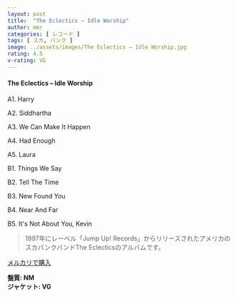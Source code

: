 ```yaml
---
layout: post
title:  "The Eclectics – Idle Worship"
author: mmr
categories: [ レコード ]
tags: [ スカ, パンク ]
image: ../assets/images/The Eclectics – Idle Worship.jpg
rating: 4.5
v-rating: VG
---
```


#### The Eclectics – Idle Worship

A1. Harry

A2. Siddhartha

A3. We Can Make It Happen

A4. Had Enough

A5. Laura

B1. Things We Say

B2. Tell The Time

B3. New Found You

B4. Near And Far

B5. It's Not About You, Kevin

> 1997年にレーベル「Jump Up! Records」からリリースされたアメリカのスカパンクバンドThe Eclecticsのアルバムです。


[メルカリで購入](https://jp.mercari.com/item/m30039999033)

<div class="mt-4 mb-4 d-flex align-items-center">
<strong class="mr-1">盤質: NM</strong>
</div>
<div class="mt-4 mb-4 d-flex align-items-center">
<strong class="mr-1">ジャケット: VG</strong>
</div>
